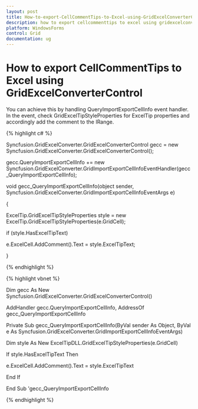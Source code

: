 ```yaml
---
layout: post
title: How-to-export-CellCommentTips-to-Excel-using-GridExcelConverterControl
description: how to export cellcommenttips to excel using gridexcelconvertercontrol
platform: WindowsForms
control: Grid
documentation: ug
---
```


# How to export CellCommentTips to Excel using GridExcelConverterControl

You can achieve this by handling QueryImportExportCellInfo event handler. In the event, check GridExcelTipStyleProperties for ExcelTip properties and accordingly add the comment to the IRange.

{% highlight c# %}



Syncfusion.GridExcelConverter.GridExcelConverterControl gecc = new Syncfusion.GridExcelConverter.GridExcelConverterControl();

gecc.QueryImportExportCellInfo += new Syncfusion.GridExcelConverter.GridImportExportCellInfoEventHandler(gecc_QueryImportExportCellInfo);



void gecc_QueryImportExportCellInfo(object sender, Syncfusion.GridExcelConverter.GridImportExportCellInfoEventArgs e)

{

ExcelTip.GridExcelTipStyleProperties style = new ExcelTip.GridExcelTipStyleProperties(e.GridCell);

if (style.HasExcelTipText)

e.ExcelCell.AddComment().Text = style.ExcelTipText;

}


{% endhighlight %}

{% highlight vbnet %}



Dim gecc As New Syncfusion.GridExcelConverter.GridExcelConverterControl()

AddHandler gecc.QueryImportExportCellInfo, AddressOf gecc_QueryImportExportCellInfo



Private Sub gecc_QueryImportExportCellInfo(ByVal sender As Object, ByVal e As Syncfusion.GridExcelConverter.GridImportExportCellInfoEventArgs)

Dim style As New ExcelTipDLL.GridExcelTipStyleProperties(e.GridCell)

If style.HasExcelTipText Then

e.ExcelCell.AddComment().Text = style.ExcelTipText

End If

End Sub 'gecc_QueryImportExportCellInfo



{% endhighlight %}
